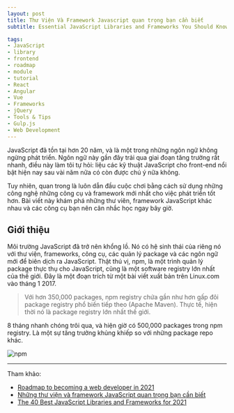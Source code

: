 ```yaml
---
layout: post
title: Thư Viện Và Framework Javascript quan trọng bạn cần biết
subtitle: Essential JavaScript Libraries and Frameworks You Should Know About

tags:
- JavaScript
- library
- frontend
- roadmap
- module
- tutorial
- React
- Angular
- Vue
- Frameworks
- jQuery
- Tools & Tips
- Gulp.js
- Web Development
---
```


JavaScript đã tồn tại hơn 20 năm, và là một trong những ngôn ngữ không ngừng phát triển. Ngôn ngữ này gần đây trải qua giai đoạn tăng trưởng rất nhanh, điều này làm tôi tự hỏi: liệu các kỹ thuật JavaScript cho front-end nổi bật hiện nay sau vài năm nữa có còn được chú ý nữa không.

Tuy nhiên, quan trong là luôn dẫn đầu cuộc chơi bằng cách sử dụng những công nghệ những công cụ và framework mới nhất cho việc phát triển tốt hơn. Bài viết này khám phá những thư viên, framework JavaScript khác nhau và các công cụ bạn nên cân nhắc học ngay bây giờ.

## Giới thiệu

Môi trường JavaScript đã trở nên khổng lồ. Nó có hệ sinh thái của riêng nó với thư viện, frameworks, công cụ, các quản lý package và các ngôn ngữ mới để biên dịch ra JavaScript. Thật thú vị, npm, là một trình quản lý package thực thụ cho JavaScript, cũng là một software registry lớn nhất của thế giới. Đây là một đoạn trích từ một bài viết xuất bản trên Linux.com vào tháng 1 2017.

> Với hơn 350,000 packages, npm registry chứa gần như hơn gấp đôi package registry phổ biến tiếp theo (Apache Maven). Thực tế, hiện thời nó là package registry lớn nhất thế giới.

8 tháng nhanh chóng trôi qua, và hiện giờ có 500,000 packages trong npm registry. Là một sự tăng trưởng khủng khiếp so với những package repo khác. 

![npm](https://boxxv.github.io/img/posts/Essential-JavaScript-Libraries-Frameworks-npm-stats-01.jpg "Front End")





-----
Tham khảo:
- [Roadmap to becoming a web developer in 2021](https://github.com/kamranahmedse/developer-roadmap)
- [Những thư viện và framework JavaScript quan trọng bạn cần biết](https://code.tutsplus.com/vi/articles/essential-javascript-libraries-and-frameworks-you-should-know-about--cms-29540)
- [The 40 Best JavaScript Libraries and Frameworks for 2021](https://kinsta.com/blog/javascript-libraries/)